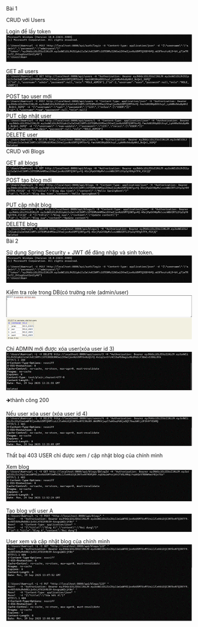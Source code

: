 Bài 1

CRUD với Users

Login để lấy token
![alt text](image.png)

GET all users
![alt text](image-1.png)


POST tạo user mới 
![alt text](image-2.png)
PUT cập nhật user 
![alt text](image-3.png)
DELETE user 
![alt text](image-4.png)
CRUD với Blogs

GET all blogs 
![alt text](image-5.png)
POST tạo blog mới
![alt text](image-6.png)


PUT cập nhật blog 
![alt text](image-7.png)
DELETE blog 
![alt text](image-8.png)
Bài 2

Sử dụng Spring Security + JWT để đăng nhập và sinh token.
![alt text](image-9.png)

Kiểm tra role trong DB(có trường role (admin/user)
![alt text](image-10.png)


Chỉ ADMIN mới được xóa user(xóa user id 3)
![alt text](image-11.png)


🡺thành công 200

Nếu user xóa user (xóa user id 4)
![alt text](image-12.png)

Thất bại 403
USER chỉ được xem / cập nhật blog của chính mình

Xem blog
![alt text](image-13.png)


Tạo blog với user A
![alt text](image-14.png)


User xem và cập nhật blog của chính mình
![alt text](image-15.png)